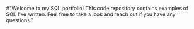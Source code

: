 #"Welcome to my SQL portfolio! This code repository contains examples of SQL I've written. Feel free to take a look and reach out if you have any questions."

